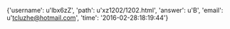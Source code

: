 {'username': u'lbx6zZ', 'path': u'xz1202/1202.html', 'answer': u'B', 'email': u'tcluzhe@hotmail.com', 'time': '2016-02-28:18:19:44'}